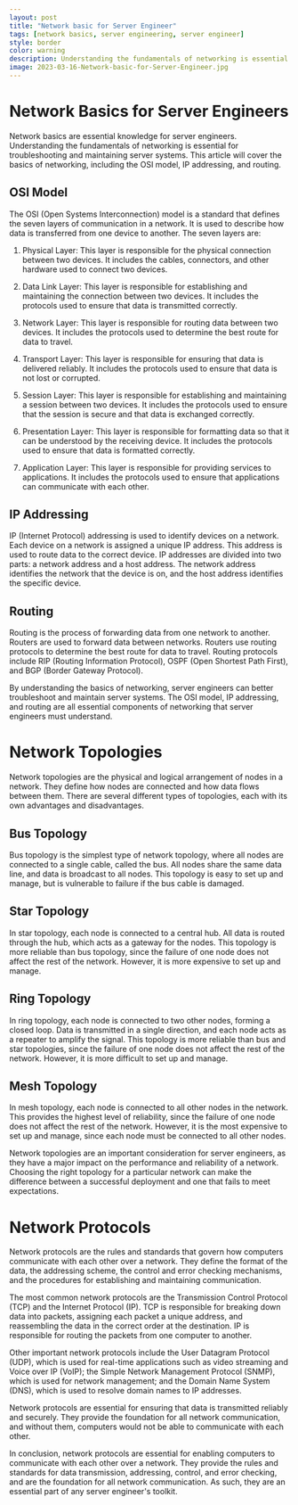 ```yaml
---
layout: post
title: "Network basic for Server Engineer"
tags: [network basics, server engineering, server engineer]
style: border
color: warning
description: Understanding the fundamentals of networking is essential for server engineers. This includes understanding the different types of networks, their components, and how they interact with each other. Additionally, server engineers must understand the protocols used to communicate between networks and the security measures used to protect them.
image: 2023-03-16-Network-basic-for-Server-Engineer.jpg
---
```

# Network Basics for Server Engineers

Network basics are essential knowledge for server engineers. Understanding the fundamentals of networking is essential for troubleshooting and maintaining server systems. This article will cover the basics of networking, including the OSI model, IP addressing, and routing.

## OSI Model

The OSI (Open Systems Interconnection) model is a standard that defines the seven layers of communication in a network. It is used to describe how data is transferred from one device to another. The seven layers are:

1. Physical Layer: This layer is responsible for the physical connection between two devices. It includes the cables, connectors, and other hardware used to connect two devices.

2. Data Link Layer: This layer is responsible for establishing and maintaining the connection between two devices. It includes the protocols used to ensure that data is transmitted correctly.

3. Network Layer: This layer is responsible for routing data between two devices. It includes the protocols used to determine the best route for data to travel.

4. Transport Layer: This layer is responsible for ensuring that data is delivered reliably. It includes the protocols used to ensure that data is not lost or corrupted.

5. Session Layer: This layer is responsible for establishing and maintaining a session between two devices. It includes the protocols used to ensure that the session is secure and that data is exchanged correctly.

6. Presentation Layer: This layer is responsible for formatting data so that it can be understood by the receiving device. It includes the protocols used to ensure that data is formatted correctly.

7. Application Layer: This layer is responsible for providing services to applications. It includes the protocols used to ensure that applications can communicate with each other.

## IP Addressing

IP (Internet Protocol) addressing is used to identify devices on a network. Each device on a network is assigned a unique IP address. This address is used to route data to the correct device. IP addresses are divided into two parts: a network address and a host address. The network address identifies the network that the device is on, and the host address identifies the specific device.

## Routing

Routing is the process of forwarding data from one network to another. Routers are used to forward data between networks. Routers use routing protocols to determine the best route for data to travel. Routing protocols include RIP (Routing Information Protocol), OSPF (Open Shortest Path First), and BGP (Border Gateway Protocol).

By understanding the basics of networking, server engineers can better troubleshoot and maintain server systems. The OSI model, IP addressing, and routing are all essential components of networking that server engineers must understand.
# Network Topologies

Network topologies are the physical and logical arrangement of nodes in a network. They define how nodes are connected and how data flows between them. There are several different types of topologies, each with its own advantages and disadvantages.

## Bus Topology

Bus topology is the simplest type of network topology, where all nodes are connected to a single cable, called the bus. All nodes share the same data line, and data is broadcast to all nodes. This topology is easy to set up and manage, but is vulnerable to failure if the bus cable is damaged.

## Star Topology

In star topology, each node is connected to a central hub. All data is routed through the hub, which acts as a gateway for the nodes. This topology is more reliable than bus topology, since the failure of one node does not affect the rest of the network. However, it is more expensive to set up and manage.

## Ring Topology

In ring topology, each node is connected to two other nodes, forming a closed loop. Data is transmitted in a single direction, and each node acts as a repeater to amplify the signal. This topology is more reliable than bus and star topologies, since the failure of one node does not affect the rest of the network. However, it is more difficult to set up and manage.

## Mesh Topology

In mesh topology, each node is connected to all other nodes in the network. This provides the highest level of reliability, since the failure of one node does not affect the rest of the network. However, it is the most expensive to set up and manage, since each node must be connected to all other nodes.

Network topologies are an important consideration for server engineers, as they have a major impact on the performance and reliability of a network. Choosing the right topology for a particular network can make the difference between a successful deployment and one that fails to meet expectations.
# Network Protocols

Network protocols are the rules and standards that govern how computers communicate with each other over a network. They define the format of the data, the addressing scheme, the control and error checking mechanisms, and the procedures for establishing and maintaining communication.

The most common network protocols are the Transmission Control Protocol (TCP) and the Internet Protocol (IP). TCP is responsible for breaking down data into packets, assigning each packet a unique address, and reassembling the data in the correct order at the destination. IP is responsible for routing the packets from one computer to another.

Other important network protocols include the User Datagram Protocol (UDP), which is used for real-time applications such as video streaming and Voice over IP (VoIP); the Simple Network Management Protocol (SNMP), which is used for network management; and the Domain Name System (DNS), which is used to resolve domain names to IP addresses.

Network protocols are essential for ensuring that data is transmitted reliably and securely. They provide the foundation for all network communication, and without them, computers would not be able to communicate with each other.

In conclusion, network protocols are essential for enabling computers to communicate with each other over a network. They provide the rules and standards for data transmission, addressing, control, and error checking, and are the foundation for all network communication. As such, they are an essential part of any server engineer's toolkit.
